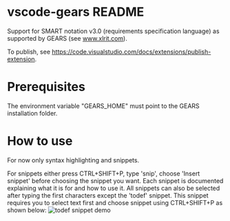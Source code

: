 # vscode-gears README

Support for SMART notation v3.0 (requirements specification language) as supported by GEARS (see www.xlrit.com).

To publish, see https://code.visualstudio.com/docs/extensions/publish-extension.

# Prerequisites

The environment variable "GEARS\_HOME" must point to the GEARS installation folder.

# How to use

For now only syntax highlighting and snippets. 

For snippets either press CTRL+SHIFT+P, type 'snip', choose 'Insert snippet' before choosing the snippet you want. Each snippet is documented explaining what it is for and how to use it. All snippets can also be selected after typing the first characters except the 'todef' snippet. This snippet requires you to select text first and choose snippet using CTRL+SHIFT+P as shown below:
![todef snippet demo](https://www.xlrit.com/wp-content/uploads/2019/08/snippet_todef.gif?raw=true)